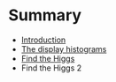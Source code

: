 # Summary

* [Introduction](README.md)
* [The display histograms](the_display_histograms.md)
* [Find the Higgs](find_the_higgs.md)
* Find the Higgs 2

